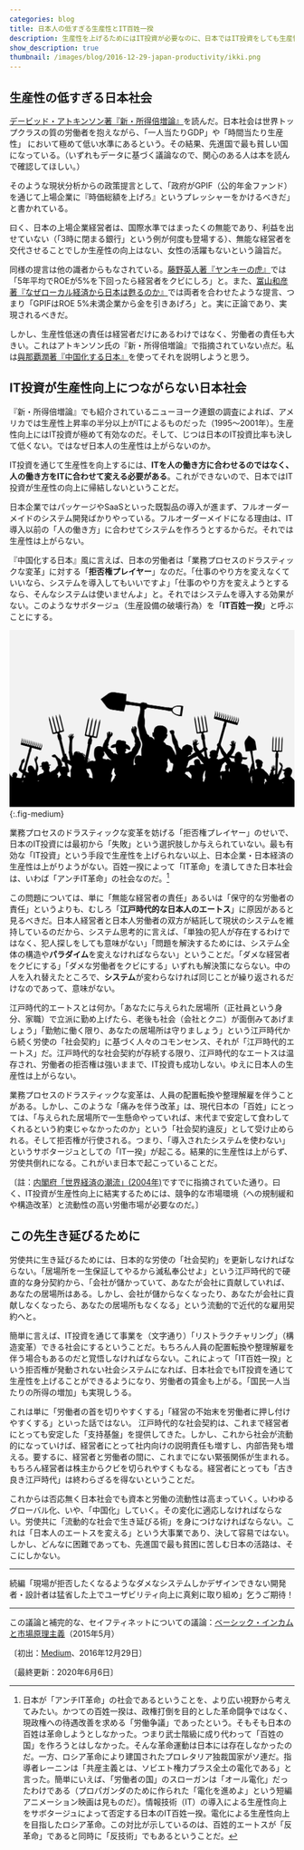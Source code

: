 ```yaml
---
categories: blog
title: 日本人の低すぎる生産性とIT百姓一揆
description: 生産性を上げるためにはIT投資が必要なのに、日本ではIT投資をしても生産性が上がらない。この謎を解く鍵は江戸時代にあるのではないか。
show_description: true
thumbnail: /images/blog/2016-12-29-japan-productivity/ikki.png
---
```


## 生産性の低すぎる日本社会

[デービッド・アトキンソン著『新・所得倍増論』](http://amzn.to/2iHFrtV)を読んだ。日本社会は世界トップクラスの質の労働者を抱えながら、「一人当たりGDP」や「時間当たり生産性」 において極めて低い水準にあるという。その結果、先進国で最も貧しい国になっている。（いずれもデータに基づく議論なので、関心のある人は本を読んで確認してほしい。）

そのような現状分析からの政策提言として、「政府がGPIF（公的年金ファンド）を通じて上場企業に『時価総額を上げろ』というプレッシャーをかけるべきだ」と書かれている。

曰く、日本の上場企業経営者は、国際水準ではまったくの無能であり、利益を出せていない（「3時に閉まる銀行」という例が何度も登場する）、無能な経営者を交代させることでしか生産性の向上はない、女性の活躍もないという論旨だ。

同様の提言は他の識者からもなされている。[藤野英人著『ヤンキーの虎』](http://amzn.to/2iHqPHc)では「5年平均でROEが5%を下回ったら経営者をクビにしろ」と。また、[冨山和彦著『なぜローカル経済から日本は甦るのか』](http://amzn.to/2iHQvr7)では両者を合わせたような提言、つまり「GPIFはROE 5%未満企業から金を引きあげろ」と。実に正論であり、実現されるべきだ。

しかし、生産性低迷の責任は経営者だけにあるわけではなく、労働者の責任も大きい。これはアトキンソン氏の『新・所得倍増論』で指摘されていない点だ。私は[與那覇潤著『中国化する日本』](http://amzn.to/2iHNsiG)を使ってそれを説明しようと思う。

## IT投資が生産性向上につながらない日本社会

『新・所得倍増論』でも紹介されているニューヨーク連銀の調査によれば、アメリカでは生産性上昇率の半分以上がITによるものだった（1995〜2001年）。生産性向上にはIT投資が極めて有効なのだ。そして、じつは日本のIT投資比率も決して低くない。ではなぜ日本人の生産性は上がらないのか。

IT投資を通じて生産性を向上するには、**ITを人の働き方に合わせるのではなく、人の働き方をITに合わせて変える必要がある**。これができないので、日本ではIT投資が生産性の向上に帰結しないということだ。

日本企業ではパッケージやSaaSといった既製品の導入が進まず、フルオーダーメイドのシステム開発ばかりやっている。フルオーダーメイドになる理由は、IT導入以前の「人の働き方」に合わせてシステムを作ろうとするからだ。それでは生産性は上がらない。

『中国化する日本』風に言えば、日本の労働者は「業務プロセスのドラスティックな変革」に対する「**拒否権プレイヤー**」なのだ。「仕事のやり方を変えなくていいなら、システムを導入してもいいですよ」「仕事のやり方を変えようとするなら、そんなシステムは使いませんよ」と。それではシステムを導入する効果がない。このようなサボタージュ（生産設備の破壊行為）を「**IT百姓一揆**」と呼ぶことにする。

![一期のイラスト](/images/blog/2016-12-29-japan-productivity/ikki.png){:.fig-medium}

業務プロセスのドラスティックな変革を妨げる「拒否権プレイヤー」のせいで、日本のIT投資には最初から「失敗」という選択肢しか与えられていない。最も有効な「IT投資」という手段で生産性を上げられない以上、日本企業・日本経済の生産性は上がりようがない。百姓一揆によって「IT革命」を潰してきた日本社会は、いわば「アンチIT革命」の社会なのだ。[^fn-revolution]

[^fn-revolution]: 日本が「アンチIT革命」の社会であるということを、より広い視野から考えてみたい。かつての百姓一揆は、政権打倒を目的とした革命闘争ではなく、現政権への待遇改善を求める「労働争議」であったという。そもそも日本の百姓は革命しようとしなかった。つまり武士階級に成り代わって「百姓の国」を作ろうとはしなかった。そんな革命運動は日本には存在しなかったのだ。一方、ロシア革命により建国されたプロレタリア独裁国家がソ連だ。指導者レーニンは「共産主義とは、ソビエト権力プラス全土の電化である」と言った。簡単にいえば、「労働者の国」のスローガンは「オール電化」だったわけである（プロパガンダのために作られた「電化を進めよ」という短編アニメーション映画は見ものだ）。情報技術（IT）の導入による生産性向上をサボタージュによって否定する日本のIT百姓一揆。電化による生産性向上を目指したロシア革命。この対比が示しているのは、百姓的エートスが「反革命」であると同時に「反技術」でもあるということだ。

この問題については、単に「無能な経営者の責任」あるいは「保守的な労働者の責任」というよりも、むしろ「**江戸時代的な日本人のエートス**」に原因があると見るべきだ。日本人経営者と日本人労働者の双方が結託して現状のシステムを維持しているのだから、システム思考的に言えば、「単独の犯人が存在するわけではなく、犯人探しをしても意味がない」「問題を解決するためには、システム全体の構造や**パラダイム**を変えなければならない」ということだ。「ダメな経営者をクビにする」「ダメな労働者をクビにする」いずれも解決策にならない。中の人を入れ替えたところで、**システム**が変わらなければ同じことが繰り返されるだけなのであって、意味がない。

江戸時代的エートスとは何か。「あなたに与えられた居場所（正社員という身分、家職）で立派に勤め上げたら、老後も社会（会社とクニ）が面倒みてあげましょう」「勤勉に働く限り、あなたの居場所は守りましょう」という江戸時代から続く労使の「社会契約」に基づく人々のコモンセンス、それが「江戸時代的エートス」だ。江戸時代的な社会契約が存続する限り、江戸時代的なエートスは温存され、労働者の拒否権は強いままで、IT投資も成功しない。ゆえに日本人の生産性は上がらない。

業務プロセスのドラスティックな変革は、人員の配置転換や整理解雇を伴うことがある。しかし、このような「痛みを伴う改革」は、現代日本の「百姓」にとっては、「与えられた居場所で一生懸命やっていれば、末代まで安定して食わしてくれるという約束じゃなかったのか」という「社会契約違反」として受け止められる。そして拒否権が行使される。つまり、「導入されたシステムを使わない」というサボタージュとしての「IT一揆」が起こる。結果的に生産性は上がらず、労使共倒れになる。これがいま日本で起こっていることだ。

〔註：[内閣府「世界経済の潮流」(2004年)](http://www5.cao.go.jp/j-j/sekai_chouryuu/sh04-01/sh04-01-03.html)ですでに指摘されていた通り。曰く、IT投資が生産性向上に結実するためには、競争的な市場環境（への規制緩和や構造改革）と流動性の高い労働市場が必要なのだ。〕

## この先生き延びるために

労使共に生き延びるためには、日本的な労使の「社会契約」を更新しなければならない。「居場所を一生保証してやるから滅私奉公せよ」という江戸時代的で硬直的な身分契約から、「会社が儲かっていて、あなたが会社に貢献していれば、あなたの居場所はある。しかし、会社が儲からなくなったり、あなたが会社に貢献しなくなったら、あなたの居場所もなくなる」という流動的で近代的な雇用契約へと。

簡単に言えば、IT投資を通じて事業を（文字通り）「リストラクチャリング」（構造変革）できる社会にするということだ。もちろん人員の配置転換や整理解雇を伴う場合もあるのだと覚悟しなければならない。これによって「IT百姓一揆」という拒否権が発動されない社会システムになれば、日本社会でもIT投資を通じて生産性を上げることができるようになり、労働者の賃金も上がる。「国民一人当たりの所得の増加」も実現しうる。

これは単に「労働者の首を切りやすくする」「経営の不始末を労働者に押し付けやすくする」といった話ではない。 江戸時代的な社会契約は、これまで経営者にとっても安定した「支持基盤」を提供してきた。しかし、これから社会が流動的になっていけば、経営者にとって社内向けの説明責任も増すし、内部告発も増える。要するに、経営者と労働者の間に、これまでにない緊張関係が生まれる。もちろん経営者は株主からクビを切られやすくもなる。経営者にとっても「古き良き江戸時代」は終わらざるを得ないということだ。

これからは否応無く日本社会でも資本と労働の流動性は高まっていく。いわゆるグローバル化、いや、「中国化」していく。その変化に適応しなければならない。労使共に「流動的な社会で生き延びる術」を身につけなければならない。これは「日本人のエートスを変える」という大事業であり、決して容易ではない。しかし、どんなに困難であっても、先進国で最も貧困に苦しむ日本の活路は、そこにしかない。

---

続編「現場が拒否したくなるようなダメなシステムしかデザインできない開発者・設計者は猛省した上でユーザビリティ向上に真剣に取り組め」乞うご期待！

---

この議論と補完的な、セイフティネットについての議論：[ベーシック・インカムと市場原理主義](https://medium.com/@zerobase/%E3%83%AA%E3%83%99%E3%83%A9%E3%83%AA%E3%82%BA%E3%83%A0%E3%81%A8%E3%83%AA%E3%83%90%E3%82%BF%E3%83%AA%E3%82%A2%E3%83%8B%E3%82%BA%E3%83%A0%E3%81%AE%E9%80%B2%E5%8C%96%E5%BD%A2-%E3%83%99%E3%83%BC%E3%82%B7%E3%83%83%E3%82%AF-%E3%82%A4%E3%83%B3%E3%82%AB%E3%83%A0%E3%81%8C%E5%8F%AF%E8%83%BD%E3%81%AB%E3%81%99%E3%82%8B%E3%83%8F%E3%82%A4%E3%83%91%E3%83%BC%E7%AB%B6%E4%BA%89%E7%A4%BE%E4%BC%9A-23ed296a4c74)（2015年5月）

〔初出：<a href="https://medium.com/@zerobase/%E6%97%A5%E6%9C%AC%E4%BA%BA%E3%81%AE%E4%BD%8E%E3%81%99%E3%81%8E%E3%82%8B%E7%94%9F%E7%94%A3%E6%80%A7%E3%81%A8-it%E6%89%93%E3%81%A1%E5%A3%8A%E3%81%97%E7%99%BE%E5%A7%93%E4%B8%80%E6%8F%86-a77ec2cc68be">Medium</a>、2016年12月29日〕

〔最終更新：2020年6月6日〕
